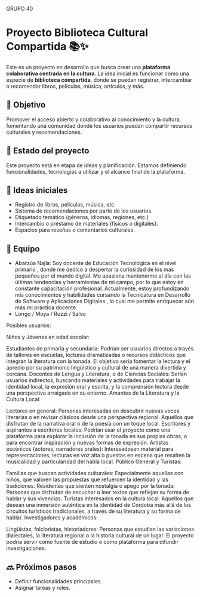 GRUPO 40

# Proyecto Biblioteca Cultural Compartida 📚✨

Este es un proyecto en desarrollo que busca crear una **plataforma colaborativa centrada en la cultura**. La idea inicial es funcionar como una especie de **biblioteca compartida**, donde se puedan registrar, intercambiar o recomendar libros, películas, música, artículos, y más.

## 🎯 Objetivo

Promover el acceso abierto y colaborativo al conocimiento y la cultura, fomentando una comunidad donde los usuarios puedan compartir recursos culturales y recomendaciones.

## 🚧 Estado del proyecto

Este proyecto está en etapa de ideas y planificación. Estamos definiendo funcionalidades, tecnologías a utilizar y el alcance final de la plataforma.

## 🧠 Ideas iniciales

- Registro de libros, películas, música, etc.
- Sistema de recomendaciones por parte de los usuarios.
- Etiquetado temático (géneros, idiomas, regiones, etc.)
- Intercambio o préstamo de materiales (físicos o digitales).
- Espacios para reseñas o comentarios culturales.

## 👥 Equipo

- Abarzúa Najla: Soy docente de Educación Tecnológica en el nivel primario , donde me dedico a despertar la curiosidad de los más pequeños por el mundo digital. Me apasiona mantenerme al día con las últimas tendencias y herramientas de mi campo, por lo que estoy en constante capacitación profesional. Actualmente, estoy profundizando mis conocimientos y habilidades cursando la Tecnicatura en Desarrollo de Software y Aplicaciones Digitales , lo cual me permite enriquecer aún más mi práctica docente.
-  Longo / Moya / Ruzzi / Salvo

Posibles usuarios:

Niños y Jóvenes en edad escolar:

Estudiantes de primaria y secundaria: Podrían ser usuarios directos a través de talleres en escuelas, lecturas dramatizadas o recursos didácticos que integran la literatura con la tonada. El objetivo sería fomentar la lectura y el aprecio por su patrimonio lingüístico y cultural de una manera divertida y cercana.
Docentes de Lengua y Literatura, o de Ciencias Sociales: Serían usuarios indirectos, buscando materiales y actividades para trabajar la identidad local, la expresión oral y escrita, y la comprensión lectora desde una perspectiva arraigada en su entorno.
Amantes de la Literatura y la Cultura Local:


Lectores en general: Personas interesadas en descubrir nuevas voces literarias o en revisar clásicos desde una perspectiva regional. Aquellos que disfrutan de la narrativa oral o de la poesía con un toque local.
Escritores y aspirantes a escritores locales: Podrían usar el proyecto como una plataforma para explorar la inclusión de la tonada en sus propias obras, o para encontrar inspiración y nuevas formas de expresión.
Artistas escénicos (actores, narradores orales): Interesados ​​en material para representaciones, lecturas en voz alta o puestas en escena que resalten la musicalidad y particularidad del habla local.
Público General y Turistas:


Familias que buscan actividades culturales: Especialmente aquellas con niños, que valoren las propuestas que refuercen la identidad y las tradiciones.
Residentes que sienten nostalgia o apego por la tonada: Personas que disfrutan de escuchar o leer textos que reflejan su forma de hablar y sus vivencias.
Turistas interesados ​​en la cultura local: Aquellos que desean una inmersión auténtica en la identidad de Córdoba más allá de los circuitos turísticos tradicionales, a través de su literatura y su forma de hablar.
Investigadores y académicos:


Lingüistas, folcloristas, historiadores: Personas que estudian las variaciones dialectales, la literatura regional o la historia cultural de un lugar. El proyecto podría servir como fuente de estudio o como plataforma para difundir investigaciones.

## 🔜 Próximos pasos

- Definir funcionalidades principales.
- Asignar tareas y roles.



